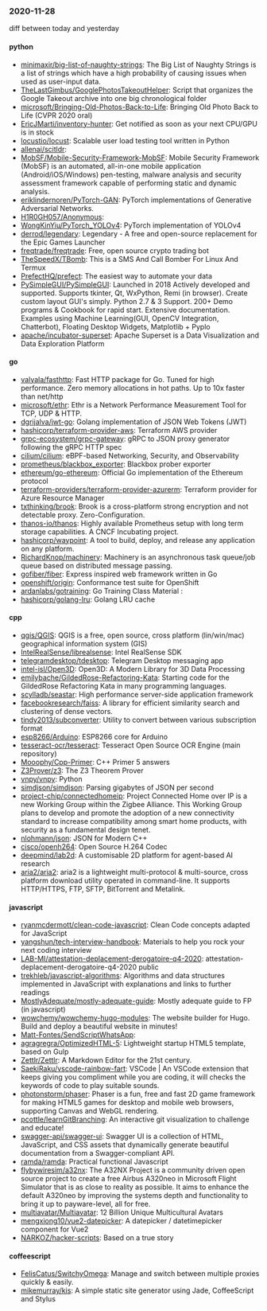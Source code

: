 ### 2020-11-28
diff between today and yesterday

#### python
* [minimaxir/big-list-of-naughty-strings](https://github.com/minimaxir/big-list-of-naughty-strings): The Big List of Naughty Strings is a list of strings which have a high probability of causing issues when used as user-input data.
* [TheLastGimbus/GooglePhotosTakeoutHelper](https://github.com/TheLastGimbus/GooglePhotosTakeoutHelper): Script that organizes the Google Takeout archive into one big chronological folder
* [microsoft/Bringing-Old-Photos-Back-to-Life](https://github.com/microsoft/Bringing-Old-Photos-Back-to-Life): Bringing Old Photo Back to Life (CVPR 2020 oral)
* [EricJMarti/inventory-hunter](https://github.com/EricJMarti/inventory-hunter):  Get notified as soon as your next CPU/GPU is in stock
* [locustio/locust](https://github.com/locustio/locust): Scalable user load testing tool written in Python
* [allenai/scitldr](https://github.com/allenai/scitldr): 
* [MobSF/Mobile-Security-Framework-MobSF](https://github.com/MobSF/Mobile-Security-Framework-MobSF): Mobile Security Framework (MobSF) is an automated, all-in-one mobile application (Android/iOS/Windows) pen-testing, malware analysis and security assessment framework capable of performing static and dynamic analysis.
* [eriklindernoren/PyTorch-GAN](https://github.com/eriklindernoren/PyTorch-GAN): PyTorch implementations of Generative Adversarial Networks.
* [H1R0GH057/Anonymous](https://github.com/H1R0GH057/Anonymous): 
* [WongKinYiu/PyTorch_YOLOv4](https://github.com/WongKinYiu/PyTorch_YOLOv4): PyTorch implementation of YOLOv4
* [derrod/legendary](https://github.com/derrod/legendary): Legendary - A free and open-source replacement for the Epic Games Launcher
* [freqtrade/freqtrade](https://github.com/freqtrade/freqtrade): Free, open source crypto trading bot
* [TheSpeedX/TBomb](https://github.com/TheSpeedX/TBomb): This is a SMS And Call Bomber For Linux And Termux
* [PrefectHQ/prefect](https://github.com/PrefectHQ/prefect): The easiest way to automate your data
* [PySimpleGUI/PySimpleGUI](https://github.com/PySimpleGUI/PySimpleGUI): Launched in 2018 Actively developed and supported. Supports tkinter, Qt, WxPython, Remi (in browser). Create custom layout GUI's simply. Python 2.7 & 3 Support. 200+ Demo programs & Cookbook for rapid start. Extensive documentation. Examples using Machine Learning(GUI, OpenCV Integration, Chatterbot), Floating Desktop Widgets, Matplotlib + Pyplo
* [apache/incubator-superset](https://github.com/apache/incubator-superset): Apache Superset is a Data Visualization and Data Exploration Platform

#### go
* [valyala/fasthttp](https://github.com/valyala/fasthttp): Fast HTTP package for Go. Tuned for high performance. Zero memory allocations in hot paths. Up to 10x faster than net/http
* [microsoft/ethr](https://github.com/microsoft/ethr): Ethr is a Network Performance Measurement Tool for TCP, UDP & HTTP.
* [dgrijalva/jwt-go](https://github.com/dgrijalva/jwt-go): Golang implementation of JSON Web Tokens (JWT)
* [hashicorp/terraform-provider-aws](https://github.com/hashicorp/terraform-provider-aws): Terraform AWS provider
* [grpc-ecosystem/grpc-gateway](https://github.com/grpc-ecosystem/grpc-gateway): gRPC to JSON proxy generator following the gRPC HTTP spec
* [cilium/cilium](https://github.com/cilium/cilium): eBPF-based Networking, Security, and Observability
* [prometheus/blackbox_exporter](https://github.com/prometheus/blackbox_exporter): Blackbox prober exporter
* [ethereum/go-ethereum](https://github.com/ethereum/go-ethereum): Official Go implementation of the Ethereum protocol
* [terraform-providers/terraform-provider-azurerm](https://github.com/terraform-providers/terraform-provider-azurerm): Terraform provider for Azure Resource Manager
* [txthinking/brook](https://github.com/txthinking/brook): Brook is a cross-platform strong encryption and not detectable proxy. Zero-Configuration.
* [thanos-io/thanos](https://github.com/thanos-io/thanos): Highly available Prometheus setup with long term storage capabilities. A CNCF Incubating project.
* [hashicorp/waypoint](https://github.com/hashicorp/waypoint): A tool to build, deploy, and release any application on any platform.
* [RichardKnop/machinery](https://github.com/RichardKnop/machinery): Machinery is an asynchronous task queue/job queue based on distributed message passing.
* [gofiber/fiber](https://github.com/gofiber/fiber):  Express inspired web framework written in Go
* [openshift/origin](https://github.com/openshift/origin): Conformance test suite for OpenShift
* [ardanlabs/gotraining](https://github.com/ardanlabs/gotraining): Go Training Class Material :
* [hashicorp/golang-lru](https://github.com/hashicorp/golang-lru): Golang LRU cache

#### cpp
* [qgis/QGIS](https://github.com/qgis/QGIS): QGIS is a free, open source, cross platform (lin/win/mac) geographical information system (GIS)
* [IntelRealSense/librealsense](https://github.com/IntelRealSense/librealsense): Intel RealSense SDK
* [telegramdesktop/tdesktop](https://github.com/telegramdesktop/tdesktop): Telegram Desktop messaging app
* [intel-isl/Open3D](https://github.com/intel-isl/Open3D): Open3D: A Modern Library for 3D Data Processing
* [emilybache/GildedRose-Refactoring-Kata](https://github.com/emilybache/GildedRose-Refactoring-Kata): Starting code for the GildedRose Refactoring Kata in many programming languages.
* [scylladb/seastar](https://github.com/scylladb/seastar): High performance server-side application framework
* [facebookresearch/faiss](https://github.com/facebookresearch/faiss): A library for efficient similarity search and clustering of dense vectors.
* [tindy2013/subconverter](https://github.com/tindy2013/subconverter): Utility to convert between various subscription format
* [esp8266/Arduino](https://github.com/esp8266/Arduino): ESP8266 core for Arduino
* [tesseract-ocr/tesseract](https://github.com/tesseract-ocr/tesseract): Tesseract Open Source OCR Engine (main repository)
* [Mooophy/Cpp-Primer](https://github.com/Mooophy/Cpp-Primer): C++ Primer 5 answers
* [Z3Prover/z3](https://github.com/Z3Prover/z3): The Z3 Theorem Prover
* [vnpy/vnpy](https://github.com/vnpy/vnpy): Python
* [simdjson/simdjson](https://github.com/simdjson/simdjson): Parsing gigabytes of JSON per second
* [project-chip/connectedhomeip](https://github.com/project-chip/connectedhomeip): Project Connected Home over IP is a new Working Group within the Zigbee Alliance. This Working Group plans to develop and promote the adoption of a new connectivity standard to increase compatibility among smart home products, with security as a fundamental design tenet.
* [nlohmann/json](https://github.com/nlohmann/json): JSON for Modern C++
* [cisco/openh264](https://github.com/cisco/openh264): Open Source H.264 Codec
* [deepmind/lab2d](https://github.com/deepmind/lab2d): A customisable 2D platform for agent-based AI research
* [aria2/aria2](https://github.com/aria2/aria2): aria2 is a lightweight multi-protocol & multi-source, cross platform download utility operated in command-line. It supports HTTP/HTTPS, FTP, SFTP, BitTorrent and Metalink.

#### javascript
* [ryanmcdermott/clean-code-javascript](https://github.com/ryanmcdermott/clean-code-javascript):  Clean Code concepts adapted for JavaScript
* [yangshun/tech-interview-handbook](https://github.com/yangshun/tech-interview-handbook):  Materials to help you rock your next coding interview
* [LAB-MI/attestation-deplacement-derogatoire-q4-2020](https://github.com/LAB-MI/attestation-deplacement-derogatoire-q4-2020): attestation-deplacement-derogatoire-q4-2020 public
* [trekhleb/javascript-algorithms](https://github.com/trekhleb/javascript-algorithms):  Algorithms and data structures implemented in JavaScript with explanations and links to further readings
* [MostlyAdequate/mostly-adequate-guide](https://github.com/MostlyAdequate/mostly-adequate-guide): Mostly adequate guide to FP (in javascript)
* [wowchemy/wowchemy-hugo-modules](https://github.com/wowchemy/wowchemy-hugo-modules):  The website builder for Hugo. Build and deploy a beautiful website in minutes!
* [Matt-Fontes/SendScriptWhatsApp](https://github.com/Matt-Fontes/SendScriptWhatsApp): 
* [agragregra/OptimizedHTML-5](https://github.com/agragregra/OptimizedHTML-5): Lightweight startup HTML5 template, based on Gulp
* [Zettlr/Zettlr](https://github.com/Zettlr/Zettlr): A Markdown Editor for the 21st century.
* [SaekiRaku/vscode-rainbow-fart](https://github.com/SaekiRaku/vscode-rainbow-fart):  VSCode  | An VSCode extension that keeps giving you compliment while you are coding, it will checks the keywords of code to play suitable sounds.
* [photonstorm/phaser](https://github.com/photonstorm/phaser): Phaser is a fun, free and fast 2D game framework for making HTML5 games for desktop and mobile web browsers, supporting Canvas and WebGL rendering.
* [pcottle/learnGitBranching](https://github.com/pcottle/learnGitBranching): An interactive git visualization to challenge and educate!
* [swagger-api/swagger-ui](https://github.com/swagger-api/swagger-ui): Swagger UI is a collection of HTML, JavaScript, and CSS assets that dynamically generate beautiful documentation from a Swagger-compliant API.
* [ramda/ramda](https://github.com/ramda/ramda):  Practical functional Javascript
* [flybywiresim/a32nx](https://github.com/flybywiresim/a32nx): The A32NX Project is a community driven open source project to create a free Airbus A320neo in Microsoft Flight Simulator that is as close to reality as possible. It aims to enhance the default A320neo by improving the systems depth and functionality to bring it up to payware-level, all for free.
* [multiavatar/Multiavatar](https://github.com/multiavatar/Multiavatar): 12 Billion Unique Multicultural Avatars
* [mengxiong10/vue2-datepicker](https://github.com/mengxiong10/vue2-datepicker): A datepicker / datetimepicker component for Vue2
* [NARKOZ/hacker-scripts](https://github.com/NARKOZ/hacker-scripts): Based on a true story

#### coffeescript
* [FelisCatus/SwitchyOmega](https://github.com/FelisCatus/SwitchyOmega): Manage and switch between multiple proxies quickly & easily.
* [mikemurray/kis](https://github.com/mikemurray/kis): A simple static site generator using Jade, CoffeeScript and Stylus

